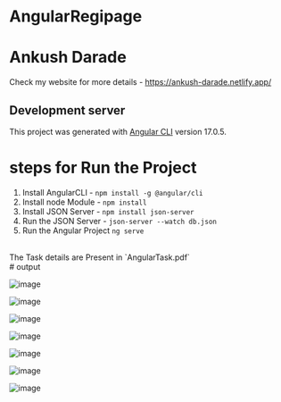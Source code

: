 # AngularRegipage

# Ankush Darade
Check my website for more details - https://ankush-darade.netlify.app/
<br>



## Development server

This project was generated with [Angular CLI](https://github.com/angular/angular-cli) version 17.0.5.

# steps for Run the Project 
1. Install AngularCLI - `npm install -g @angular/cli`
3. Install node Module - `npm install`
4. Install JSON Server - `npm install json-server`
5. Run the JSON Server - `json-server --watch db.json`
6. Run the Angular Project `ng serve`

<br>
The Task details are Present in `AngularTask.pdf`

<br>
# output

![image](https://github.com/ankushdarade84/Nimap-Angular-Regi-page/assets/82811718/9241ec75-53df-4e37-adba-121893debe85)

![image](https://github.com/ankushdarade84/Nimap-Angular-Regi-page/assets/82811718/47e8a804-3477-441e-bae8-9ba417579522)

![image](https://github.com/ankushdarade84/Nimap-Angular-Regi-page/assets/82811718/3763398b-5fe2-45f3-acd3-8dd0e7921ded)

![image](https://github.com/ankushdarade84/Nimap-Angular-Regi-page/assets/82811718/be845ebe-8c34-42b5-935d-da72665fbd98)

![image](https://github.com/ankushdarade84/Nimap-Angular-Regi-page/assets/82811718/b1a0ffa5-5267-43de-9a61-6760c054652e)

![image](https://github.com/ankushdarade84/Nimap-Angular-Regi-page/assets/82811718/b2dd5daf-8ff1-4dfa-9eca-6436551dd527)

![image](https://github.com/ankushdarade84/Nimap-Angular-Regi-page/assets/82811718/ac510a8f-f500-4138-b8a8-a9c190e3b3d4)



